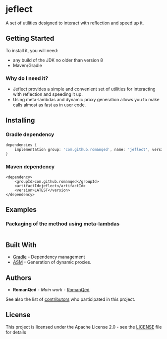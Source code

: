 # jeflect
A set of utilities designed to interact with reflection and speed up it.

## Getting Started

To install it, you will need:

* any build of the JDK no older than version 8
* Maven/Gradle

### Why do I need it?
* Jeflect provides a simple and convenient set of utilities for interacting with reflection and speeding it up.
* Using meta-lambdas and dynamic proxy generation allows you to make calls almost as fast as in user code.

## Installing

### Gradle dependency

```Groovy
dependencies {
    implementation group: 'com.github.romanqed', name: 'jeflect', version: 'LATEST'
}
```

### Maven dependency

```
<dependency>
    <groupId>com.github.romanqed</groupId>
    <artifactId>jeflect</artifactId>
    <version>LATEST</version>
</dependency>
```

## Examples
### Packaging of the method using meta-lambdas
```Java

```

## Built With

* [Gradle](https://gradle.org) - Dependency management
* [ASM](https://asm.ow2.io) - Generation of dynamic proxies.

## Authors
* **RomanQed** - *Main work* - [RomanQed](https://github.com/RomanQed)

See also the list of [contributors](https://github.com/RomanQed/jeflect/contributors)
who participated in this project.

## License

This project is licensed under the Apache License 2.0 - see the [LICENSE](LICENSE) file for details